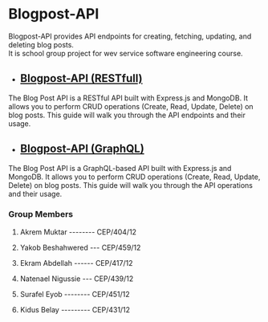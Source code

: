 # Blogpost-API

Blogpost-API provides API endpoints for creating, fetching, updating, and deleting blog posts.<br>
It is school group project for wev service software engineering course.

- ## [Blogpost-API (RESTfull)](https://github.com/Abualiy/Blogpost-API/tree/main/blogpost-api(JS%20%26%20REST))
The Blog Post API is a RESTful API built with Express.js and MongoDB. It allows you to perform CRUD operations (Create, Read, Update, Delete) on blog posts. This guide will walk you through the API endpoints and their usage.
- ## [Blogpost-API (GraphQL)](https://github.com/Abualiy/Blogpost-API/tree/main/blogpost-api(JS%20%26%20GraphQL))
The Blog Post API is a GraphQL-based API built with Express.js and MongoDB. It allows you to perform CRUD operations (Create, Read, Update, Delete) on blog posts. This guide will walk you through the API operations and their usage.

### Group Members
<ol>
    <li>
        <p>Akrem Muktar -------- CEP/404/12</p>
    </li>
    <li>
        <p>Yakob Beshahwered --- CEP/459/12</p>
    </li>
    <li>
        <p>Ekram Abdellah ------ CEP/417/12</p>
    </li>
    <li>
        <p>Natenael Nigussie --- CEP/439/12</p>
    </li>
    <li>
        <p>Surafel Eyob -------- CEP/451/12</p>
    </li>
    <li>
        <p>Kidus Belay --------- CEP/431/12</p>
    </li>
</ol>